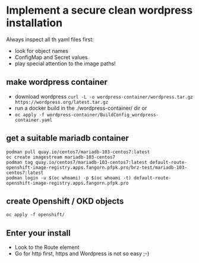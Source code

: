 # Implement a secure clean wordpress installation

Always inspect all th yaml files first:

- look for object names
- ConfigMap and Secret values
- play special attention to the image paths!
## make wordpress container

- download wordpress `curl -L -o wordpress-container/wordpress.tar.gz https://wordpress.org/latest.tar.gz`
- run a docker build in the ./wordpress-container/ dir or
- `oc apply -f wordpress-container/BuildConfig_wordpress-container.yaml`

## get a suitable mariadb container

```shell
podman pull quay.io/centos7/mariadb-103-centos7:latest
oc create imagestream mariadb-103-centos7
podman tag quay.io/centos7/mariadb-103-centos7:latest default-route-openshift-image-registry.apps.fangorn.pfpk.pro/brz-test/mariadb-103-centos7:latest
podman login -u $(oc whoami) -p $(oc whoami -t) default-route-openshift-image-registry.apps.fangorn.pfpk.pro 
```

## create Openshift / OKD objects

`oc apply -f openshift/`

## Enter your install

- Look to the Route element
- Go for http first, https and Wordpress is not so easy ;-)
